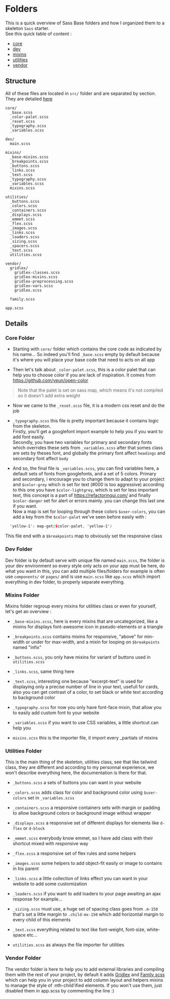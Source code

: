 # Folders

This is a quick overview of Sass Base folders and how I organized them to a skeleton `Sass` starter.  
See this quick table of content :

* [core](#core-folder)
* [dev](#dev-folder)
* [mixins](#mixins-folder)
* [utilities](#utilities-folder)
* [vendor](#vendor-folder)

## Structure

All of these files are located in `src/` folder and are separated by section.
They are detailed [here](#details)

``` | --no-wmbar 
core/
  _base.scss
  _color-palet.scss
  _reset.scss
  _typography.scss
  _variables.scss

dev/
  main.scss

mixins/
  _base-mixins.scss
  _breakpoints.scss
  _buttons.scss
  _links.scss
  _text.scss
  _typography.scss
  _variables.scss
  mixins.scss

utilities/
  _buttons.scss
  _colors.scss
  _containers.scss
  _displays.scss
  _emmet.scss
  _flex.scss
  _images.scss
  _links.scss
  _loaders.scss
  _sizing.scss
  _spacers.scss
  _text.scss
  utilities.scss

vendor/
  gridlex/
    gridlex-classes.scss
    gridlex-mixins.scss
    gridlex-preprocessing.scss
    gridlex-vars.scss
    gridlex.scss

  family.scss

app.scss
```

## Details

### Core Folder

* Starting with `core/` folder which contains the core code as indicated by his name...
So indeed you'll find `_base.scss` empty by default because it's where you will place your base code that need to acts on all app

* Then let's talk about `_color-palet.scss`, this is a color palet that can help you to choose color if you are lack of inspiration. It comes from https://github.com/yeun/open-color

> Note that the palet is set on sass map, which means it's not compiled so it doesn't add extra weight

* Now we came to the `_reset.scss` file, it is a modern css reset and do the job

* `_typography.scss` this file is pretty important because it contains logic from the skeleton.  
Firstly, you'll get a googlefont import example to help you if you want to add font easily.   
Secondly, you have two variables for primary and secondary fonts which overrides these sets from `_variables.scss` after that somes class are sets by theses font, and globally the primary font affect `headings` and secondary font affect `body`

* And so, the final file is `_variables.scss`, you can find variables here, a default sets of fonts from googlefonts, and a set of 5 colors.
Primary and secondary, i encourage you to change them to adapt to your project and `$color-grey` which is set for text (#000 is too aggressive) according to this one you have `$color-lightgrey`, which is set for less important text, this concept is a part of https://refactoringui.com/ and finally `$color-danger` set for alert or errors mainly. you can change this last one if you want.  
Now a map is set for looping through these colors `$user-colors`, you can add a key from the `$color-palet` we've seen before easily with :
```scss
  'yellow-1': map-get($color-palet, 'yellow-1')
```  
This file end with a `$breakpoints` map to obviously set the responsive class

### Dev Folder

Dev folder is by default serve with unique file named `main.scss`, the folder is your dev environment so every style only acts on your app must be here, do what you want in this, you can add multiple files/folders for example is often use `components/` or `pages/` and is use `main.scss` like `app.scss` which import everything in dev folder, to properly separate everything.

### Mixins Folder

Mixins folder regroup every mixins for utilities class or even for yourself, let's get an overview :

* `_base-mixins.scss`, here is every mixins that are uncategorized, like a mixins for displays font-awesome icon in pseudo-elements or a triangle

* `_breakpoints.scss` contains mixins for responsive, "above" for min-width or under for max-width, and a mixin for looping on `$breakpoints` named "infix"

* `_buttons.scss`, you only have mixins for variant of buttons used in `utilities.scss`

* `_links.scss`, same thing here

* `_text.scss`, interesting one because "excerpt-text" is used for displaying only a precise number of line in your text, usefull for cards, also you can get contrast of a color, to set black or white text according to background color

* `_typography.scss` for now you only have font-face mixin, that allow you to easily add custom font to your website

* `_variables.scss` if you want to use CSS variables, a little shortcut can help you

* `mixins.scss` this is the importer file, it import every \_partials of mixins

### Utilities Folder

This is the main thing of the skeleton, utilities class, see that like tailwind class, they are different and according to my personnal experience, we won't describe everything here, the documentation is there for that.

* `_buttons.scss` a sets of buttons you can want in your website

* `_colors.scss` adds class for color and background color using `$user-colors` set in `_variables.scss`

* `_containers.scss` a responsive containers sets with margin or padding to allow background colors or background image without wrapper

* `_displays.scss` a responsive set of different displays for elements like `d-flex` or `d-block`

* `_emmet.scss` everybody know emmet, so I have add class with their shortcut mixed with responsive way

* `_flex.scss` a responsive set of flex rules and some helpers

* `_images.scss` some helpers to add object-fit easily or image to contains in his parent

* `_links.scss` a little collection of links effect you can want in your website to add some customization

* `_loaders.scss` if you want to add loaders to your page awaiting an ajax response for example...

* `_sizing.scss` must use, a huge set of spacing class goes from `.m-150` that's set a little margin to `.child-mx-150` which add horizontal margin to every child of this elements

* `_text.scss` everything related to text like font-weight, font-size, white-space etc...

* `utilities.scss` as always the file importer for utilities

### Vendor Folder

The vendor folder is here to help you to add external libraries and compiling them with the rest of your project, by default it adds [Gridlex](http://gridlex.devlint.fr/) and [Family scss](https://lukyvj.github.io/family.scss/) which can help you in your project to add column layout and helpers mixins to manage the style of :nth-child’ified elements. If you won't use them, just disabled them in app.scss by commenting the line :)
